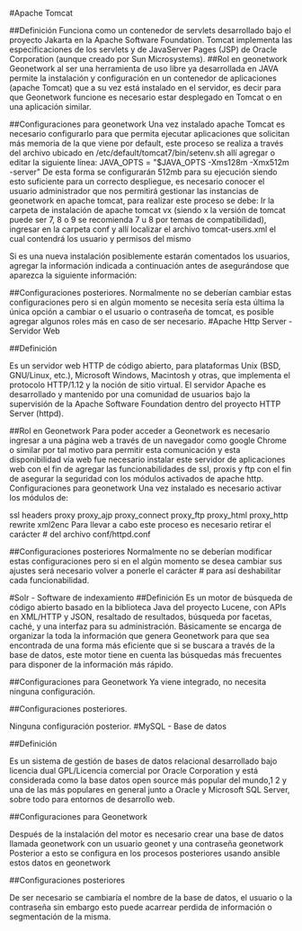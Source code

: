 #Apache Tomcat

##Definición Funciona como un contenedor de servlets desarrollado bajo el proyecto Jakarta en la Apache Software Foundation. Tomcat implementa las especificaciones de los servlets y de JavaServer Pages (JSP) de Oracle Corporation (aunque creado por Sun Microsystems). ##Rol en geonetwork Geonetwork al ser una herramienta de uso libre ya desarrollada en JAVA permite la instalación y configuración en un contenedor de aplicaciones (apache Tomcat) que a su vez está instalado en el servidor, es decir para que Geonetwork funcione es necesario estar desplegado en Tomcat o en una aplicación similar.

##Configuraciones para geonetwork Una vez instalado apache Tomcat es necesario configurarlo para que permita ejecutar aplicaciones que solicitan más memoria de la que viene por default, este proceso se realiza a través del archivo ubicado en /etc/default/tomcat7/bin/setenv.sh allí agregar o editar la siguiente línea: JAVA_OPTS = "$JAVA_OPTS -Xms128m -Xmx512m -server" De esta forma se configurarán 512mb para su ejecución siendo esto suficiente para un correcto despliegue, es necesario conocer el usuario administrador que nos permitirá gestionar las instancias de geonetwork en apache tomcat, para realizar este proceso se debe: Ir la carpeta de instalación de apache tomcat vx (siendo x la versión de tomcat puede ser 7, 8 o 9 se recomienda 7 u 8 por temas de compatibilidad), ingresar en la carpeta conf y allí localizar el archivo tomcat-users.xml el cual contendrá los usuario y permisos del mismo

Si es una nueva instalación posiblemente estarán comentados los usuarios, agregar la información indicada a continuación antes de asegurándose que aparezca la siguiente información:

##Configuraciones posteriores. Normalmente no se deberían cambiar estas configuraciones pero si en algún momento se necesita sería esta última la única opción a cambiar o el usuario o contraseña de tomcat, es posible agregar algunos roles más en caso de ser necesario. #Apache Http Server - Servidor Web

##Definición

Es un servidor web HTTP de código abierto, para plataformas Unix (BSD, GNU/Linux, etc.), Microsoft Windows, Macintosh y otras, que implementa el protocolo HTTP/1.12 y la noción de sitio virtual. El servidor Apache es desarrollado y mantenido por una comunidad de usuarios bajo la supervisión de la Apache Software Foundation dentro del proyecto HTTP Server (httpd).

##Rol en Geonetwork Para poder acceder a Geonetwork es necesario ingresar a una página web a través de un navegador como google Chrome o similar por tal motivo para permitir esta comunicación y esta disponibilidad vía web fue necesario instalar este servidor de aplicaciones web con el fin de agregar las funcionabilidades de ssl, proxis y ftp con el fin de asegurar la seguridad con los módulos activados de apache http. Configuraciones para geonetwork Una vez instalado es necesario activar los módulos de:

ssl
headers
proxy
proxy_ajp
proxy_connect
proxy_ftp
proxy_html
proxy_http
rewrite
xml2enc
Para llevar a cabo este proceso es necesario retirar el carácter # del archivo conf/httpd.conf

##Configuraciones posteriores Normalmente no se deberían modificar estas configuraciones pero si en el algún momento se desea cambiar sus ajustes será necesario volver a ponerle el carácter # para así deshabilitar cada funcionabilidad.

#Solr - Software de indexamiento ##Definición Es un motor de búsqueda de código abierto basado en la biblioteca Java del proyecto Lucene, con APIs en XML/HTTP y JSON, resaltado de resultados, búsqueda por facetas, caché, y una interfaz para su administración. Básicamente se encarga de organizar la toda la información que genera Geonetwork para que sea encontrada de una forma más eficiente que si se buscara a través de la base de datos, este motor tiene en cuenta las búsquedas más frecuentes para disponer de la información más rápido.

##Configuraciones para Geonetwork Ya viene integrado, no necesita ninguna configuración.

##Configuraciones posteriores.

Ninguna configuración posterior. #MySQL - Base de datos

##Definición

Es un sistema de gestión de bases de datos relacional desarrollado bajo licencia dual GPL/Licencia comercial por Oracle Corporation y está considerada como la base datos open source más popular del mundo,1 2 y una de las más populares en general junto a Oracle y Microsoft SQL Server, sobre todo para entornos de desarrollo web.

##Configuraciones para Geonetwork

Después de la instalación del motor es necesario crear una base de datos llamada geonetwork con un usuario geonet y una contraseña geonetwork Posterior a esto se configura en los procesos posteriores usando ansible estos datos en geonetwork

##Configuraciones posteriores

De ser necesario se cambiaría el nombre de la base de datos, el usuario o la contraseña sin embargo esto puede acarrear perdida de información o segmentación de la misma.

